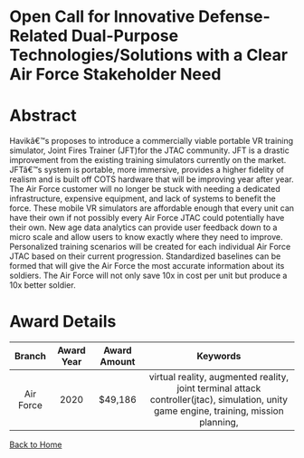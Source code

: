 
Open Call for Innovative Defense-Related Dual-Purpose Technologies/Solutions with a Clear Air Force Stakeholder Need
====================================================================================================================

# Abstract


Havikâ€™s proposes to introduce a commercially viable portable VR training simulator, Joint Fires Trainer (JFT)for the JTAC community. JFT is a drastic improvement from the existing training simulators currently on the market. JFTâ€™s system is portable, more immersive, provides a higher fidelity of realism and is built off COTS hardware that will be improving year after year. The Air Force customer will no longer be stuck with needing a dedicated infrastructure, expensive equipment, and lack of systems to benefit the force. These mobile VR simulators are affordable enough that every unit can have their own if not possibly every Air Force JTAC could potentially have their own. New age data analytics can provide user feedback down to a micro scale and allow users to know exactly where they need to improve. Personalized training scenarios will be created for each individual Air Force JTAC based on their current progression. Standardized baselines can be formed that will give the Air Force the most accurate information about its soldiers. The Air Force will not only save 10x in cost per unit but produce a 10x better soldier.  

# Award Details

|Branch|Award Year|Award Amount|Keywords|
| :---: | :---: | :---: | :---: |
|Air Force|2020|$49,186|virtual reality, augmented reality, joint terminal attack controller(jtac), simulation, unity game engine, training, mission planning, |
  
  


[Back to Home](https://github.com/chrischow/dod_sbir_awards#1666)